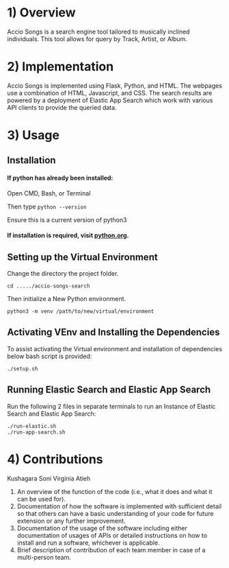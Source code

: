 # 1) Overview
Accio Songs is a search engine tool tailored to musically inclined individuals. This tool allows for query by Track, Artist, or Album.

# 2) Implementation

Accio Songs is implemented using Flask, Python, and HTML. The webpages use a combination of HTML, Javascript, and CSS. The search results are powered by a deployment of Elastic App Search which work with various API clients to provide the queried data.

# 3) Usage

## Installation

#### If python has already been installed:

Open CMD, Bash, or Terminal

Then type ```python --version```

Ensure this is a current version of python3


#### If installation is required, visit [python.org](https://www.python.org/downloads/).

## Setting up the Virtual Environment

Change the directory the project folder.

```
cd ...../accio-songs-search
```

Then initialize a New Python environment.

```
python3 -m venv /path/to/new/virtual/environment    
```

## Activating VEnv and Installing the Dependencies
To assist activating the Virtual environment and installation of dependencies below bash script is provided:

    ./setup.sh

## Running Elastic Search and Elastic App Search
Run the following 2 files in separate terminals to run an Instance of Elastic Search and Elastic App Search:

    ./run-elastic.sh
    ./run-app-search.sh

# 4) Contributions
Kushagara Soni
Virginia Atieh

1) An overview of the function of the code (i.e., what it does and what it can be used for). 
2) Documentation of how the software is implemented with sufficient detail so that others can have a basic understanding of your code for future extension or any further improvement. 
3) Documentation of the usage of the software including either documentation of usages of APIs or detailed instructions on how to install and run a software, whichever is applicable. 
5) Brief description of contribution of each team member in case of a multi-person team. 
